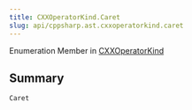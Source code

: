 ```yaml
---
title: CXXOperatorKind.Caret
slug: api/cppsharp.ast.cxxoperatorkind.caret
---
```

Enumeration Member in [CXXOperatorKind](/api/cppsharp/ast/cxxoperatorkind)

## Summary



```csharp
Caret
```

